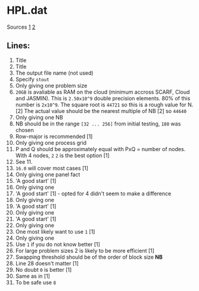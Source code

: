 # HPL.dat

Sources [1](http://www.netlib.org/benchmark/hpl/tuning.html#tips) [2](http://www.netlib.org/benchmark/hpl/faqs.html)

## Lines:
1. Title
2. Title
3. The output file name (not used)
4. Specify `stout`
5. Only giving one problem size
6. `20GB` is avaliable as RAM on the cloud (minimum accross SCARF, Cloud and JASMIN). This is `2.50x10^9` double precision elements. 80% of this number is `2x10^9`. The square root is `44721` so this is a rough value for N. [2] The actual value should be the nearest multiple of NB [2] so `44640`
7. Only giving one NB
8. NB should be in the range `[32 ... 256]` from initial testing, `180` was chosen
9. Row-major is recommended [1]
10. Only giving one process grid
11. P and Q should be approximately equal with PxQ = number of nodes. With 4 nodes, `2` `2` is the best option [1]
12. See 11.
13. `16.0` will cover most cases [1]
14. Only giving one panel fact
15. 'A good start' [1]
16. Only giving one
17. 'A good start' [1] - opted for 4 didn't seem to make a difference
18. Only giving one
19. 'A good start' [1]
20. Only giving one
21. 'A good start' [1]
22. Only giving one
23. One most likely want to use `1` [1]
24. Only giving one
25. Use `1` if you do not know better [1]
26. For large problem sizes 2 is likely to be more efficient [1]
27. Swapping threshold should be of the order of block size **NB**
28. Line 28 doesn't matter [1]
29. No doubt `0` is better [1]
30. Same as in [1]
31. To be safe use `8`
